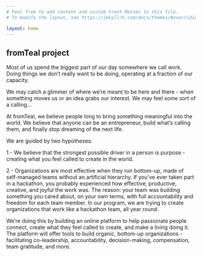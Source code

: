 ```yaml
---
# Feel free to add content and custom Front Matter to this file.
# To modify the layout, see https://jekyllrb.com/docs/themes/#overriding-theme-defaults

layout: home
---
```


## fromTeal project

Most of us spend the biggest part of our day somewhere we call work. Doing things we don’t really want to be doing, operating at a fraction of our capacity.

We may catch a glimmer of where we’re meant to be here and there - when something moves us or an idea grabs our interest. We may feel some sort of a calling...

At fromTeal, we believe people long to bring something meaningful into the world. We believe that anyone can be an entrepreneur, build what’s calling them, and finally stop dreaming of the next life.

We are guided by two hypotheses:

1 - We believe that the strongest possible driver in a person is purpose - creating what you feel called to create in the world.

2 - Organizations are most effective when they run bottom-up, made of self-managed teams without an artificial hierarchy. If you've ever taken part in a hackathon, you probably experienced how effective, productive, creative, and joyful the work was. The reason: your team was building something you cared about, on your own terms, with full accountability and freedom for each team member. In our program, we are trying to create organizations that work like a hackathon team, all year round.

We’re doing this by building an online platform to help passionate people connect, create what they feel called to create, and make a living doing it. The platform will offer tools to build organic, bottom-up organizations - facilitating co-leadership, accountability, decision-making, compensation, team gratitude, and more.


